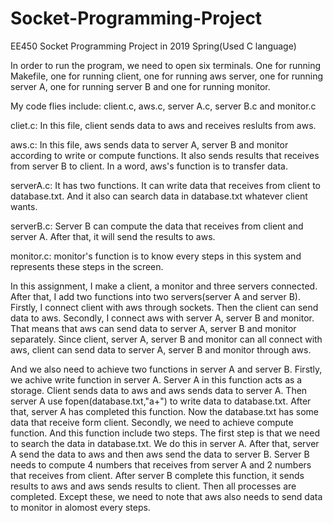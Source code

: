 # Socket-Programming-Project
EE450 Socket Programming Project in 2019 Spring(Used C language)

  In order to run the program, we need to open six terminals. One for running Makefile, one for running client, one for running aws server, one for running server A, one for running server B and one for running monitor.
  
  My code flies include: client.c, aws.c, server A.c, server B.c and monitor.c
  
  cliet.c: In this file, client sends data to aws and receives reslults from aws.

  aws.c: In this file, aws sends data to server A, server B and monitor according to write or compute functions. It also sends results that receives from server B to client. In a word, aws's function is to transfer data.

  serverA.c: It has two functions. It can write data that receives from client to database.txt. And it also can search data in database.txt whatever client wants.

  serverB.c: Server B can compute the data that receives from client and server A. After that, it will send the results to aws.

  monitor.c: monitor's function is to know every steps in this system and represents these steps in the screen.

  In this assignment, I make a client, a monitor and three servers connected. After that, I add two functions into two servers(server A and server B). Firstly, I connect client with aws through sockets. Then the client can send data to aws. Secondly, I connect aws with server A, server B and monitor. That means that aws can send data to server A, server B and monitor separately. Since client, server A, server B and monitor can all connect with aws, client can send data to server A, server B and monitor through aws.
  
   And we also need to achieve two functions in server A and server B. Firstly, we achive write function in server A. Server A in this function acts as a storage. Client sends data to aws and aws sends data to server A. Then server A use fopen(database.txt,"a+") to write data to database.txt. After that, server A has completed this function. Now the database.txt has some data that receive form client. Secondly, we need to achieve compute function. And this function include two steps. The first step is that we need to search the data in database.txt. We do this in server A. After that, server A send the data to aws and then aws send the data to server B. Server B needs to compute 4 numbers that receives from server A and 2 numbers that receives from client. After server B complete this function, it sends results to aws and aws sends results to client. Then all processes are completed. Except these, we need to note that aws also needs to send data to monitor in alomost every steps.
